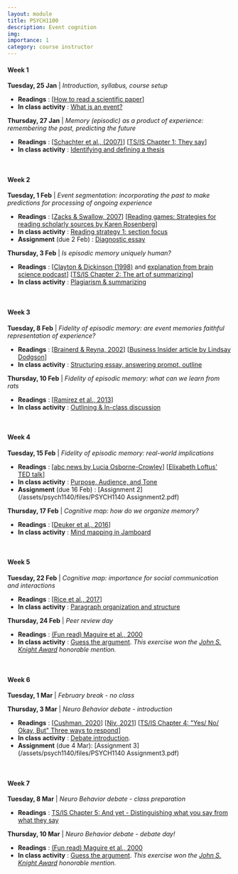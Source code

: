 ```yaml
---
layout: module
title: PSYCH1100
description: Event cognition
img: 
importance: 1
category: course instructor
---
```


#### Week 1

**Tuesday, 25 Jan** | *Introduction, syllabus, course setup*
* **Readings** : [[How to read a scientific paper](https://www.science.org/content/article/how-read-scientific-paper-rev2)]
* **In class activity** : [What is an event?](/assets/psych1140/files/Week1_ClassSheet1.pdf)

**Thursday, 27 Jan** | *Memory (episodic) as a product of experience: remembering the past, predicting the future*
* **Readings** : [[Schachter et al., (2007)](https://www.tandfonline.com/doi/abs/10.1080/08995600802554748)] [[TS/IS Chapter 1: They say](https://wwnorton.com/books/9780393538700)]
* **In class activity** : [Identifying and defining a thesis](/assets/psych1140/files/Week1_ClassSheet2.pdf)

<br>

#### Week 2

**Tuesday, 1 Feb** | *Event segmentation: incorporating the past to make predictions for processing of ongoing experience*
* **Readings** : [[Zacks & Swallow, 2007](https://journals.sagepub.com/doi/pdf/10.1111/j.1467-8721.2007.00480.x)] [[Reading games: Strategies for reading scholarly sources by Karen Rosenberg](https://wac.colostate.edu/books/writingspaces2/rosenberg--reading-games.pdf)]
* **In class activity** : [Reading strategy 1: section focus](/assets/psych1140/files/Week2_ClassSheet1.pdf)
* **Assignment** (due 2 Feb) : [Diagnostic essay](/assets/psych1140/files/PSYCH1140_Assignment1.pdf)

**Thursday, 3 Feb** | *Is episodic memory uniquely human?*
* **Readings** : [[Clayton & Dickinson (1998)](https://www.nature.com/articles/26216) and [explanation from brain science podcast](https://www.youtube.com/watch?v=k5Ioz1ZmKh0)] [[TS/IS Chapter 2: The art of summarizing](https://wwnorton.com/books/9780393538700)]
* **In class activity** : [Plagiarism & summarizing](/assets/psych1140/files/Week2_ClassSheet2.pdf)

<br>

#### Week 3

**Tuesday, 8 Feb** | *Fidelity of episodic memory: are event memories faithful representation of experience?*
* **Readings** : [[Brainerd & Reyna, 2002](https://journals.sagepub.com/doi/abs/10.1111/1467-8721.00192?casa_token=t4wjG-fpEZ4AAAAA%3ASY5Kj6ryJbcLtvzuJV_pwJxidxeoQPI_7SPAmubv2fZ6JAIgCJKAbzMFJzy3arex1F1iDtv2-J8v8A&journalCode=cdpa)] [[Business Insider article by Lindsay Dodgson](https://www.businessinsider.com/science-of-false-memories-2017-12)]
* **In class activity** : [Structuring essay, answering prompt, outline](/assets/psych1140/files/Week3_ClassSheet1.pdf)


**Thursday, 10 Feb** | *Fidelity of episodic memory: what can we learn from rats*
* **Readings** : [[Ramirez et al., 2013](https://www.science.org/doi/full/10.1126/science.1239073?casa_token=LHT9x7x4dQ8AAAAA%3Ao26E5Xl3qen_Ytsgxh3dvGfGohX6etnmta4WFv-So4a-A5jvc0xc1c6TDTx4fDT8vSN7PTzRoVcguYw)]
* **In class activity** : [Outlining & In-class discussion](/assets/psych1140/files/Week3_ClassSheet2.pdf)

<br>

#### Week 4

**Tuesday, 15 Feb** | *Fidelity of episodic memory: real-world implications*
* **Readings** : [[abc news by Lucia Osborne-Crowley](https://www.abc.net.au/news/2021-12-27/ghislaine-maxwell-jeffrey-epstein-false-memories-defence/100724358)] [[Elixabeth Loftus' TED talk](https://www.youtube.com/watch?v=PB2OegI6wvI&t=878s)]
* **In class activity** : [Purpose, Audience, and Tone](/assets/psych1140/files/Week4_ClassSheet1.pdf)
* **Assignment** (due 16 Feb) : [Assignment 2](/assets/psych1140/files/PSYCH1140 Assignment2.pdf)


**Thursday, 17 Feb** | *Cognitive map: how do we organize memory?*
* **Readings** : [[Deuker et al., 2016](https://elifesciences.org/articles/16534v1)]
* **In class activity** : [Mind mapping in Jamboard](/assets/psych1140/files/Week4_ClassSheet2.pdf)

<br>

#### Week 5

**Tuesday, 22 Feb** | *Cognitive map: importance for social communication and interactions*
* **Readings** : [[Rice et al., 2017](https://www.sciencedirect.com/science/article/abs/pii/S0018506X17302027?casa_token=0bBk9QxKMBcAAAAA:I9OXpes5rQrFAZ2Vh9I1cqoyLCY1TMsROO84Jw8j4L5z_xaaKsZEFNYu5S4SeiZCt0WCe33hkdM)]
* **In class activity** : [Paragraph organization and structure](/assets/psych1140/files/Week5_ClassSheet1.pdf)


**Thursday, 24 Feb** | *Peer review day*
* **Readings** : [(Fun read) Maguire et al., 2000](https://elifesciences.org/articles/16534v1)
* **In class activity** : [Guess the argument](/assets/psych1140/files/PSYCH1140_PeerReview1.pdf). *This exercise won the [John S. Knight Award](https://knight.as.cornell.edu/knight-prizes-awards#prizes-for-instructors) honorable mention.* 

<br>

#### Week 6

**Tuesday, 1 Mar** | *February break - no class*

**Thursday, 3 Mar** | *Neuro Behavior debate - introduction*
* **Readings** : [[Cushman, 2020](https://www-taylorfrancis-com.proxy.library.cornell.edu/chapters/edit/10.4324/9781003026273-15/cognitive-neuroscience-oxymoron-fiery-cushman)] [[Niv, 2021](https://psycnet.apa.org/record/2021-53272-001)] [[TS/IS Chapter 4: "Yes/ No/ Okay, But" Three ways to respond](https://wwnorton.com/books/9780393538700)]
* **In class activity** : [Debate introduction](/assets/psych1140/files/Week6_ClassSheet1.pdf). 
* **Assignment** (due 4 Mar): [Assignment 3](/assets/psych1140/files/PSYCH1140 Assignment3.pdf)

<br>

#### Week 7

**Tuesday, 8 Mar** | *Neuro Behavior debate - class preparation*
* **Readings** : [TS/IS Chapter 5: And yet - Distinguishing what you say from what they say](https://wwnorton.com/books/9780393538700)


**Thursday, 10 Mar** | *Neuro Behavior debate - debate day!*
* **Readings** : [(Fun read) Maguire et al., 2000](https://elifesciences.org/articles/16534v1)
* **In class activity** : [Guess the argument](/assets/psych1140/files/PSYCH1140_PeerReview1.pdf). *This exercise won the [John S. Knight Award](https://knight.as.cornell.edu/knight-prizes-awards#prizes-for-instructors) honorable mention.* 
